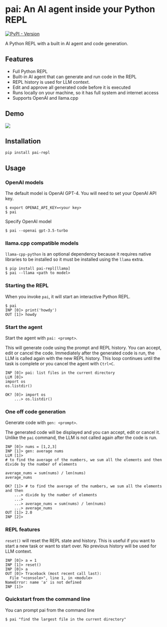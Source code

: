 # pai: An AI agent inside your Python REPL

[![PyPI - Version](https://img.shields.io/pypi/v/pai-repl)](https://pypi.org/project/pai-repl/)


A Python REPL with a built in AI agent and code generation.

## Features
- Full Python REPL
- Built-in AI agent that can generate and run code in the REPL
- REPL history is used for LLM context.
- Edit and approve all generated code before it is executed
- Runs locally on your machine, so it has full system and internet access
- Supports OpenAI and llama.cpp

## Demo

<img src="./assets/graph.gif" />

## Installation
```
pip install pai-repl
```

## Usage

### OpenAI models
The default model is OpenAI GPT-4. You will need to set your OpenAI API key.
```
$ export OPENAI_API_KEY=<your key>
$ pai
```

Specify OpenAI model
```
$ pai --openai gpt-3.5-turbo
```

### llama.cpp compatible models

`llama-cpp-python` is an optional dependency because it requires native libraries to be installed so it must be installed using the `llama` extra.
```
$ pip install pai-repl[llama]
$ pai --llama <path to model>
```

### Starting the REPL

When you invoke `pai`, it will start an interactive Python REPL.

```
$ pai
INP [0]> print('howdy')
OUT [1]> howdy
```

### Start the agent

Start the agent with `pai: <prompt>`.

This will generate code using the prompt and REPL history. You can accept, edit or cancel the code. Immediately after the generated code is run, the LLM is called again with the new REPL history. This loop continues until the task is complete or you cancel the agent with `Ctrl+C`.


```
INP [0]> pai: list files in the current directory
LLM [0]>
import os
os.listdir()

OK? [0]> import os
    ...> os.listdir()
```


### One off code generation
Generate code with `gen: <prompt>`.

The generated code will be displayed and you can accept, edit or cancel it. Unlike the `pai` command, the LLM is not called again after the code is run.

```
INP [0]> nums = [1,2,3]
INP [1]> gen: average nums
LLM [1]>
# to find the average of the numbers, we sum all the elements and then divide by the number of elements

average_nums = sum(nums) / len(nums)
average_nums

OK? [1]> # to find the average of the numbers, we sum all the elements and then
    ...> divide by the number of elements
    ...>
    ...> average_nums = sum(nums) / len(nums)
    ...> average_nums
OUT [1]> 2.0
INP [2]>
```

### REPL features
`reset()` will reset the REPL state and history. This is useful if you want to start a new task or want to start over. No previous history will be used for LLM context.
```
INP [0]> a = 1
INP [1]> reset()
INP [0]> a
OUT [0]> Traceback (most recent call last):
  File "<console>", line 1, in <module>
NameError: name 'a' is not defined
INP [1]>
```

### Quickstart from the command line
You can prompt pai from the command line
```
$ pai "find the largest file in the current directory"
```
